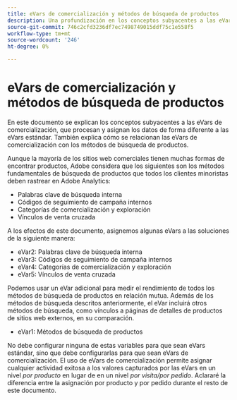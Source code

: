 ```yaml
---
title: eVars de comercialización y métodos de búsqueda de productos
description: Una profundización en los conceptos subyacentes a las eVars de comercialización y en cómo procesan y asignan los datos.
source-git-commit: 746c2cfd3236df7ec7498749015ddf75c1e558f5
workflow-type: tm+mt
source-wordcount: '246'
ht-degree: 0%

---
```


# eVars de comercialización y métodos de búsqueda de productos

En este documento se explican los conceptos subyacentes a las eVars de comercialización, que procesan y asignan los datos de forma diferente a las eVars estándar. También explica cómo se relacionan las eVars de comercialización con los métodos de búsqueda de productos.

Aunque la mayoría de los sitios web comerciales tienen muchas formas de encontrar productos, Adobe considera que los siguientes son los métodos fundamentales de búsqueda de productos que todos los clientes minoristas deben rastrear en Adobe Analytics:

* Palabras clave de búsqueda interna
* Códigos de seguimiento de campaña internos
* Categorías de comercialización y exploración
* Vínculos de venta cruzada

A los efectos de este documento, asignemos algunas eVars a las soluciones de la siguiente manera:

* eVar2: Palabras clave de búsqueda interna
* eVar3: Códigos de seguimiento de campaña internos
* eVar4: Categorías de comercialización y exploración
* eVar5: Vínculos de venta cruzada

Podemos usar un eVar adicional para medir el rendimiento de todos los métodos de búsqueda de productos en relación mutua. Además de los métodos de búsqueda descritos anteriormente, el eVar incluirá otros métodos de búsqueda, como vínculos a páginas de detalles de productos de sitios web externos, en su comparación.

* eVar1: Métodos de búsqueda de productos

No debe configurar ninguna de estas variables para que sean eVars estándar, sino que debe configurarlas para que sean eVars de comercialización.  El uso de eVars de comercialización permite asignar cualquier actividad exitosa a los valores capturados por las eVars en un nivel *por producto* en lugar de en un nivel *por visita/por pedido*. Aclararé la diferencia entre la asignación por producto y por pedido durante el resto de este documento.

